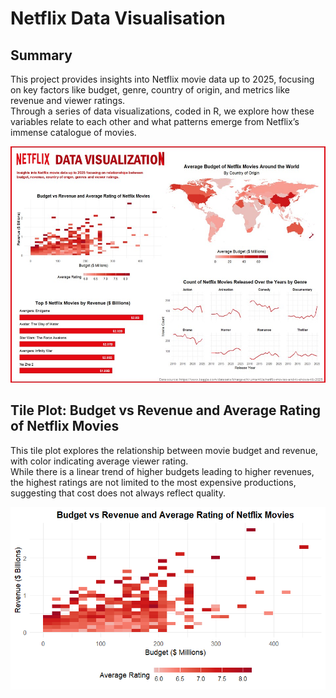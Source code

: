 # Netflix Data Visualisation

## Summary
This project provides insights into Netflix movie data up to 2025, focusing on key factors like budget, genre, country of origin, and metrics like revenue and viewer ratings.  
Through a series of data visualizations, coded in R, we explore how these variables relate to each other and what patterns emerge from Netflix’s immense catalogue of movies.

![Netflix Data Visualisation](netflix_data_viz_onepager.jpg)

## Tile Plot: Budget vs Revenue and Average Rating of Netflix Movies
This tile plot explores the relationship between movie budget and revenue, with color indicating average viewer rating.  
While there is a linear trend of higher budgets leading to higher revenues, the highest ratings are not limited to the most expensive productions, suggesting that cost does not always reflect quality.

![Tile Plot](netflix_tileplot.png)
